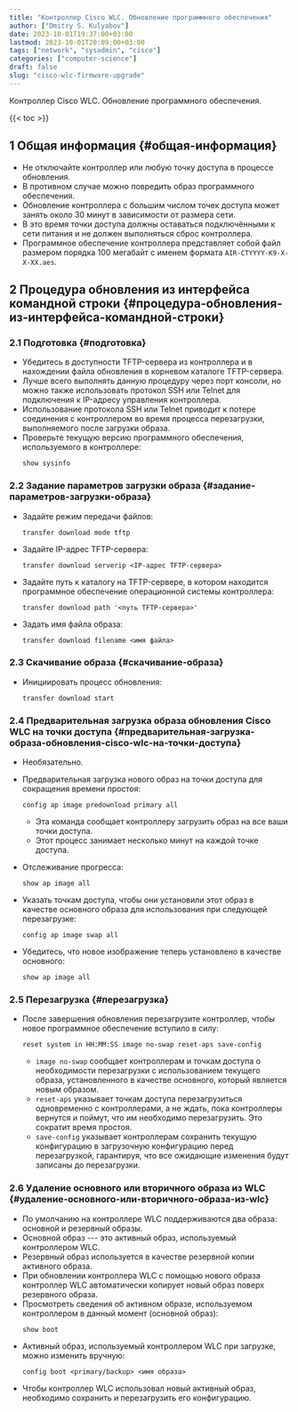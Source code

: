 ```yaml
---
title: "Контроллер Cisco WLC. Обновление программного обеспечения"
author: ["Dmitry S. Kulyabov"]
date: 2023-10-01T19:37:00+03:00
lastmod: 2023-10-01T20:09:00+03:00
tags: ["network", "sysadmin", "cisco"]
categories: ["computer-science"]
draft: false
slug: "cisco-wlc-firmware-upgrade"
---
```


Контроллер Cisco WLC. Обновление программного обеспечения.

<!--more-->

{{< toc >}}


## <span class="section-num">1</span> Общая информация {#общая-информация}

-   Не отключайте контроллер или любую точку доступа в процессе обновления.
-   В противном случае можно повредить образ программного обеспечения.
-   Обновление контроллера с большим числом точек доступа может занять около 30 минут в зависимости от размера сети.
-   В это время точки доступа должны оставаться подключёнными к сети питания и не должен выполняться сброс контроллера.
-   Программное обеспечение контроллера представляет собой файл размером порядка 100 мегабайт с именем формата `AIR-CTYYYY-K9-X-X-XX.aes`.


## <span class="section-num">2</span> Процедура обновления из интерфейса командной строки {#процедура-обновления-из-интерфейса-командной-строки}


### <span class="section-num">2.1</span> Подготовка {#подготовка}

-   Убедитесь в доступности TFTP-сервера из контроллера и в нахождении файла обновления в корневом каталоге TFTP-сервера.
-   Лучше всего выполнять данную процедуру через порт консоли, но можно также использовать протокол SSH или Telnet для подключения к IP-адресу управления контроллера.
-   Использование протокола SSH или Telnet приводит к потере соединения с контроллером во время процесса перезагрузки, выполняемого после загрузки образа.
-   Проверьте текущую версию программного обеспечения, используемого в контроллере:
    ```shell
    show sysinfo
    ```


### <span class="section-num">2.2</span> Задание параметров загрузки образа {#задание-параметров-загрузки-образа}

-   Задайте режим передачи файлов:
    ```shell
    transfer download mode tftp
    ```
-   Задайте IP-адрес TFTP-сервера:
    ```shell
    transfer download serverip <IP-адрес TFTP-сервера>
    ```
-   Задайте путь к каталогу на TFTP-сервере, в котором находится программное обеспечение операционной системы контроллера:
    ```shell
    transfer download path '<путь TFTP-сервера>'
    ```
-   Задать имя файла образа:
    ```shell
    transfer download filename <имя файла>
    ```


### <span class="section-num">2.3</span> Скачивание образа {#скачивание-образа}

-   Инициировать процесс обновления:
    ```shell
    transfer download start
    ```


### <span class="section-num">2.4</span> Предварительная загрузка образа обновления Cisco WLC на точки доступа {#предварительная-загрузка-образа-обновления-cisco-wlc-на-точки-доступа}

-   Необязательно.
-   Предварительная загрузка нового образ на точки доступа для сокращения времени простоя:
    ```shell
    config ap image predownload primary all
    ```

    -   Эта команда сообщает контроллеру загрузить образ на все ваши точки доступа.
    -   Этот процесс занимает несколько минут на каждой точке доступа.
-   Отслеживание прогресса:
    ```shell
    show ap image all
    ```
-   Указать точкам доступа, чтобы они установили этот образ в качестве основного образа для использования при следующей перезагрузке:
    ```shell
    config ap image swap all
    ```
-   Убедитесь, что новое изображение теперь установлено в качестве основного:
    ```shell
    show ap image all
    ```


### <span class="section-num">2.5</span> Перезагрузка {#перезагрузка}

-   После завершения обновления перезагрузите контроллер, чтобы новое программное обеспечение вступило в силу:
    ```shell
    reset system in HH:MM:SS image no-swap reset-aps save-config
    ```

    -   `image no-swap` сообщает контроллерам и точкам доступа о необходимости перезагрузки с использованием текущего образа, установленного в качестве основного, который является новым образом.
    -   `reset-aps` указывает точкам доступа перезагрузиться одновременно с контроллерами, а не ждать, пока контроллеры вернутся и поймут, что им необходимо перезагрузить. Это сократит время простоя.
    -   `save-config` указывает контроллерам сохранить текущую конфигурацию в загрузочную конфигурацию перед перезагрузкой, гарантируя, что все ожидающие изменения будут записаны до перезагрузки.


### <span class="section-num">2.6</span> Удаление основного или вторичного образа из WLC {#удаление-основного-или-вторичного-образа-из-wlc}

-   По умолчанию на контроллере WLC поддерживаются два образа: основной и резервный образы.
-   Основной образ --- это активный образ, используемый контроллером WLC.
-   Резервный образ используется в качестве резервной копии активного образа.
-   При обновлении контроллера WLC с помощью нового образа контроллер WLC автоматически копирует новый образ поверх резервного образа.
-   Просмотреть сведения об активном образе, используемом контроллером в данный момент (основной образ):
    ```shell
    show boot
    ```
-   Активный образ, используемый контроллером WLC при загрузке, можно изменить вручную:
    ```shell
    config boot <primary/backup> <имя образа>
    ```
-   Чтобы контроллер WLC использовал новый активный образ, необходимо сохранить и перезагрузить его конфигурацию.
